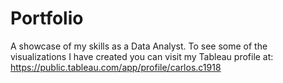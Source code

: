 # Portfolio
A showcase of my skills as a Data Analyst.
To see some of the visualizations I have created you can visit my Tableau profile at: https://public.tableau.com/app/profile/carlos.c1918
